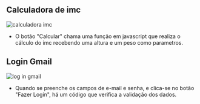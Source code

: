 ## Calculadora de imc

![calculadora imc](https://www.luiztools.com.br/wp-content/uploads/2016/10/calculadora-imc.png)

- O botão "Calcular" chama uma função em javascript que realiza o cálculo do imc recebendo uma altura e um peso como parametros.

## Login Gmail

![log in gmail](https://s2.glbimg.com/lDUoHR_vS3_7Ew8EGExRiLMnIPg=/0x0:620x342/984x0/smart/filters:strip_icc()/i.s3.glbimg.com/v1/AUTH_08fbf48bc0524877943fe86e43087e7a/internal_photos/bs/2021/g/m/iBkAxqTtelrBkoRLMrJQ/2013-11-06-contas-google.png)

- Quando se preenche os campos de e-mail e senha, e clica-se no botão "Fazer Login", há um código que verifica a validação dos dados.
